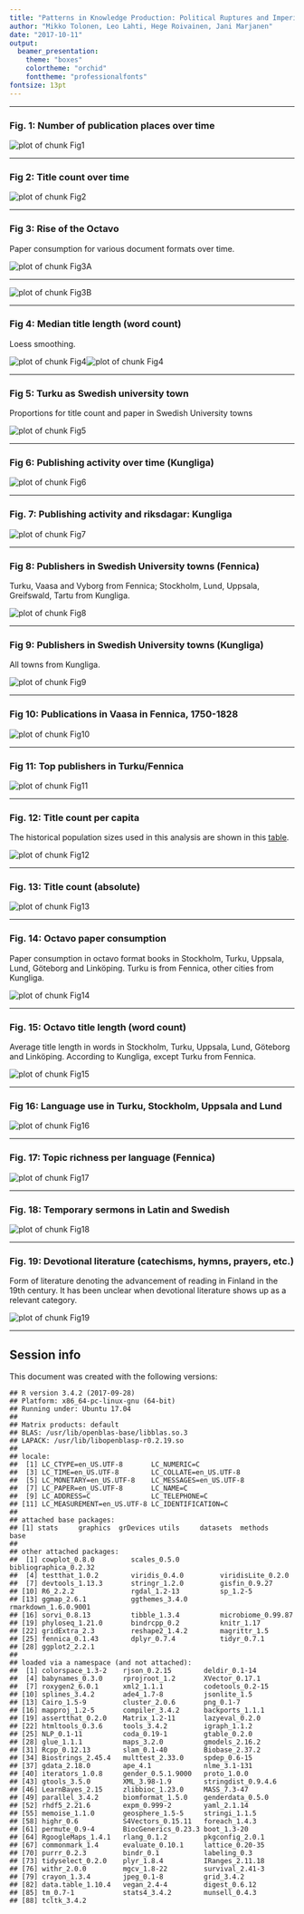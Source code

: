 ```yaml
---
title: "Patterns in Knowledge Production: Political Ruptures and Imperial Dynamics Shaping Public Discourse in Sweden and Finland, 1640–1828"
author: "Mikko Tolonen, Leo Lahti, Hege Roivainen, Jani Marjanen"
date: "2017-10-11"
output: 
  beamer_presentation:
    theme: "boxes"
    colortheme: "orchid"
    fonttheme: "professionalfonts"
fontsize: 13pt
---
```







---


### Fig. 1: Number of publication places over time

![plot of chunk Fig1](20170201_manuscript/Fig1-1.png)

---


### Fig 2: Title count over time

![plot of chunk Fig2](20170201_manuscript/Fig2-1.png)

---

### Fig 3: Rise of the Octavo

Paper consumption for various document formats over time.



![plot of chunk Fig3A](20170201_manuscript/Fig3A-1.png)

---

![plot of chunk Fig3B](20170201_manuscript/Fig3B-1.png)

---


### Fig 4: Median title length (word count)

Loess smoothing.

![plot of chunk Fig4](20170201_manuscript/Fig4-1.png)![plot of chunk Fig4](20170201_manuscript/Fig4-2.png)

---


### Fig 5: Turku as Swedish university town

Proportions for title count and paper in Swedish University towns
 
![plot of chunk Fig5](20170201_manuscript/Fig5-1.png)

---


### Fig 6: Publishing activity over time (Kungliga)

![plot of chunk Fig6](20170201_manuscript/Fig6-1.png)

---


### Fig. 7: Publishing activity and riksdagar: Kungliga

![plot of chunk Fig7](20170201_manuscript/Fig7-1.png)

---


### Fig 8: Publishers in Swedish University towns (Fennica)

Turku, Vaasa and Vyborg from Fennica; Stockholm, Lund, Uppsala, Greifswald, Tartu from Kungliga.

![plot of chunk Fig8](20170201_manuscript/Fig8-1.png)

---

### Fig 9: Publishers in Swedish University towns (Kungliga)

All towns from Kungliga.

![plot of chunk Fig9](20170201_manuscript/Fig9-1.png)

---


### Fig 10: Publications in Vaasa in Fennica, 1750-1828


![plot of chunk Fig10](20170201_manuscript/Fig10-1.png)

---


### Fig 11: Top publishers in Turku/Fennica

![plot of chunk Fig11](20170201_manuscript/Fig11-1.png)

---



### Fig. 12: Title count per capita

The historical population sizes used in this analysis are shown in this [table](https://github.com/rOpenGov/bibliographica/blob/master/inst/extdata/population_sizes_in_cities.csv).

![plot of chunk Fig12](20170201_manuscript/Fig12-1.png)

---



### Fig. 13: Title count (absolute)

![plot of chunk Fig13](20170201_manuscript/Fig13-1.png)

---




### Fig. 14: Octavo paper consumption

Paper consumption in octavo format books in Stockholm, Turku, Uppsala,
Lund, Göteborg and Linköping. Turku is from Fennica, other cities from
Kungliga.

![plot of chunk Fig14](20170201_manuscript/Fig14-1.png)


---


### Fig. 15: Octavo title length (word count)

Average title length in words in Stockholm, Turku, Uppsala, Lund,
Göteborg and Linköping. According to Kungliga, except Turku from
Fennica. 

![plot of chunk Fig15](20170201_manuscript/Fig15-1.png)

---


### Fig 16: Language use in Turku, Stockholm, Uppsala and Lund

![plot of chunk Fig16](20170201_manuscript/Fig16-1.png)

---


### Fig. 17: Topic richness per language (Fennica)

![plot of chunk Fig17](20170201_manuscript/Fig17-1.png)

---


### Fig. 18: Temporary sermons in Latin and Swedish

![plot of chunk Fig18](20170201_manuscript/Fig18-1.png)

---


### Fig. 19: Devotional literature (catechisms, hymns, prayers, etc.) 

Form of literature denoting the advancement of reading in Finland in the 19th century. It has been unclear when devotional literature  shows up as a relevant category.

![plot of chunk Fig19](20170201_manuscript/Fig19-1.png)

---



## Session info

This document was created with the following versions:


```
## R version 3.4.2 (2017-09-28)
## Platform: x86_64-pc-linux-gnu (64-bit)
## Running under: Ubuntu 17.04
## 
## Matrix products: default
## BLAS: /usr/lib/openblas-base/libblas.so.3
## LAPACK: /usr/lib/libopenblasp-r0.2.19.so
## 
## locale:
##  [1] LC_CTYPE=en_US.UTF-8       LC_NUMERIC=C              
##  [3] LC_TIME=en_US.UTF-8        LC_COLLATE=en_US.UTF-8    
##  [5] LC_MONETARY=en_US.UTF-8    LC_MESSAGES=en_US.UTF-8   
##  [7] LC_PAPER=en_US.UTF-8       LC_NAME=C                 
##  [9] LC_ADDRESS=C               LC_TELEPHONE=C            
## [11] LC_MEASUREMENT=en_US.UTF-8 LC_IDENTIFICATION=C       
## 
## attached base packages:
## [1] stats     graphics  grDevices utils     datasets  methods   base     
## 
## other attached packages:
##  [1] cowplot_0.8.0         scales_0.5.0          bibliographica_0.2.32
##  [4] testthat_1.0.2        viridis_0.4.0         viridisLite_0.2.0    
##  [7] devtools_1.13.3       stringr_1.2.0         gisfin_0.9.27        
## [10] R6_2.2.2              rgdal_1.2-13          sp_1.2-5             
## [13] ggmap_2.6.1           ggthemes_3.4.0        rmarkdown_1.6.0.9001 
## [16] sorvi_0.8.13          tibble_1.3.4          microbiome_0.99.87   
## [19] phyloseq_1.21.0       bindrcpp_0.2          knitr_1.17           
## [22] gridExtra_2.3         reshape2_1.4.2        magrittr_1.5         
## [25] fennica_0.1.43        dplyr_0.7.4           tidyr_0.7.1          
## [28] ggplot2_2.2.1        
## 
## loaded via a namespace (and not attached):
##  [1] colorspace_1.3-2    rjson_0.2.15        deldir_0.1-14      
##  [4] babynames_0.3.0     rprojroot_1.2       XVector_0.17.1     
##  [7] roxygen2_6.0.1      xml2_1.1.1          codetools_0.2-15   
## [10] splines_3.4.2       ade4_1.7-8          jsonlite_1.5       
## [13] Cairo_1.5-9         cluster_2.0.6       png_0.1-7          
## [16] mapproj_1.2-5       compiler_3.4.2      backports_1.1.1    
## [19] assertthat_0.2.0    Matrix_1.2-11       lazyeval_0.2.0     
## [22] htmltools_0.3.6     tools_3.4.2         igraph_1.1.2       
## [25] NLP_0.1-11          coda_0.19-1         gtable_0.2.0       
## [28] glue_1.1.1          maps_3.2.0          gmodels_2.16.2     
## [31] Rcpp_0.12.13        slam_0.1-40         Biobase_2.37.2     
## [34] Biostrings_2.45.4   multtest_2.33.0     spdep_0.6-15       
## [37] gdata_2.18.0        ape_4.1             nlme_3.1-131       
## [40] iterators_1.0.8     gender_0.5.1.9000   proto_1.0.0        
## [43] gtools_3.5.0        XML_3.98-1.9        stringdist_0.9.4.6 
## [46] LearnBayes_2.15     zlibbioc_1.23.0     MASS_7.3-47        
## [49] parallel_3.4.2      biomformat_1.5.0    genderdata_0.5.0   
## [52] rhdf5_2.21.6        expm_0.999-2        yaml_2.1.14        
## [55] memoise_1.1.0       geosphere_1.5-5     stringi_1.1.5      
## [58] highr_0.6           S4Vectors_0.15.11   foreach_1.4.3      
## [61] permute_0.9-4       BiocGenerics_0.23.3 boot_1.3-20        
## [64] RgoogleMaps_1.4.1   rlang_0.1.2         pkgconfig_2.0.1    
## [67] commonmark_1.4      evaluate_0.10.1     lattice_0.20-35    
## [70] purrr_0.2.3         bindr_0.1           labeling_0.3       
## [73] tidyselect_0.2.0    plyr_1.8.4          IRanges_2.11.18    
## [76] withr_2.0.0         mgcv_1.8-22         survival_2.41-3    
## [79] crayon_1.3.4        jpeg_0.1-8          grid_3.4.2         
## [82] data.table_1.10.4   vegan_2.4-4         digest_0.6.12      
## [85] tm_0.7-1            stats4_3.4.2        munsell_0.4.3      
## [88] tcltk_3.4.2
```





